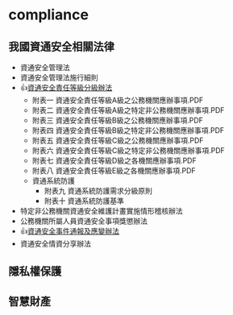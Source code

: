# compliance

## 我國資通安全相關法律
- 資通安全管理法
- 資通安全管理法施行細則
- 👍[資通安全責任等級分級辦法](https://law.moj.gov.tw/LawClass/LawAll.aspx?pcode=A0030304)
  - 附表一 資通安全責任等級A級之公務機關應辦事項.PDF
  - 附表二 資通安全責任等級A級之特定非公務機關應辦事項.PDF
  - 附表三 資通安全責任等級B級之公務機關應辦事項.PDF
  - 附表四 資通安全責任等級B級之特定非公務機關應辦事項.PDF
  - 附表五 資通安全責任等級C級之公務機關應辦事項.PDF
  - 附表六 資通安全責任等級C級之特定非公務機關應辦事項.PDF
  - 附表七 資通安全責任等級D級之各機關應辦事項.PDF
  - 附表八 資通安全責任等級E級之各機關應辦事項.PDF
  - 資通系統防護
    - 附表九 資通系統防護需求分級原則
    - 附表十 資通系統防護基準
- 特定非公務機關資通安全維護計畫實施情形稽核辦法
- 公務機關所屬人員資通安全事項獎懲辦法
- 👍[資通安全事件通報及應變辦法](https://law.moj.gov.tw/LawClass/LawAll.aspx?pcode=A0030305)
- 資通安全情資分享辦法

## 隱私權保護

## 智慧財產
